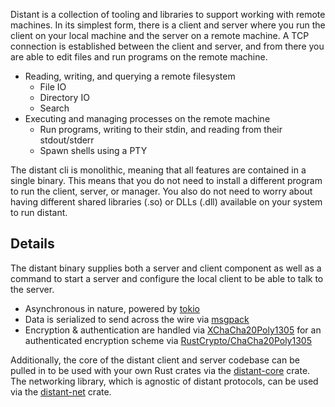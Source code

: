 Distant is a collection of tooling and libraries to support working with remote
machines. In its simplest form, there is a client and server where you run the
client on your local machine and the server on a remote machine. A TCP
connection is established between the client and server, and from there you are
able to edit files and run programs on the remote machine.

* Reading, writing, and querying a remote filesystem
  * File IO
  * Directory IO
  * Search
* Executing and managing processes on the remote machine
  * Run programs, writing to their stdin, and reading from their stdout/stderr
  * Spawn shells using a PTY

The distant cli is monolithic, meaning that all features are
contained in a single binary. This means that you do not need to install
a different program to run the client, server, or manager. You also do not need
to worry about having different shared libraries (.so) or DLLs (.dll)
available on your system to run distant.

## Details

The distant binary supplies both a server and client component as well as
a command to start a server and configure the local client to be able to
talk to the server.

* Asynchronous in nature, powered by [tokio](https://tokio.rs/)
* Data is serialized to send across the wire via
  [msgpack](https://msgpack.org/)
* Encryption & authentication are handled via
  [XChaCha20Poly1305](https://tools.ietf.org/html/rfc8439) for an authenticated
  encryption scheme via
  [RustCrypto/ChaCha20Poly1305](https://github.com/RustCrypto/AEADs/tree/master/chacha20poly1305)

Additionally, the core of the distant client and server codebase can be pulled
in to be used with your own Rust crates via the
[distant-core](https://crates.io/crates/distant-core) crate. The networking
library, which is agnostic of distant protocols, can be used via the
[distant-net](https://crates.io/crates/distant-net) crate.
